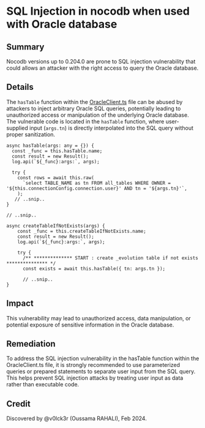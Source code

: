 # SQL Injection in nocodb when used with Oracle database
## Summary

Nocodb versions up to 0.204.0 are prone to SQL injection vulnerability that could allows an attacker with the right access to query the Oracle database. 

## Details

The `hasTable` function within the [OracleClient.ts](https://github.com/nocodb/nocodb/blob/0.204.0/packages/nocodb/src/db/sql-client/lib/oracle/OracleClient.ts) file can be abused by attackers to inject arbitrary Oracle SQL queries, potentially leading to unauthorized access or manipulation of the underlying Oracle database. The vulnerable code is located in the `hasTable` function, where user-supplied input (`args.tn`) is directly interpolated into the SQL query without proper sanitization.

```
async hasTable(args: any = {}) {
  const _func = this.hasTable.name;
  const result = new Result();
  log.api(`${_func}:args:`, args);

  try {
    const rows = await this.raw(
      `select TABLE_NAME as tn FROM all_tables WHERE OWNER = '${this.connectionConfig.connection.user}' AND tn = '${args.tn}'`,
    );
   // ..snip..
}

// ..snip..

async createTableIfNotExists(args) {
    const _func = this.createTableIfNotExists.name;
    const result = new Result();
    log.api(`${_func}:args:`, args);

    try {
      /** ************** START : create _evolution table if not exists *************** */
      const exists = await this.hasTable({ tn: args.tn });

      // ..snip..
}
```

## Impact

This vulnerability may lead to unauthorized access, data manipulation, or potential exposure of sensitive information in the Oracle database.

## Remediation

To address the SQL injection vulnerability in the hasTable function within the OracleClient.ts file, it is strongly recommended to use parameterized queries or prepared statements to separate user input from the SQL query. This helps prevent SQL injection attacks by treating user input as data rather than executable code.

## Credit

Discovered by @v0lck3r (Oussama RAHALI), Feb 2024.

